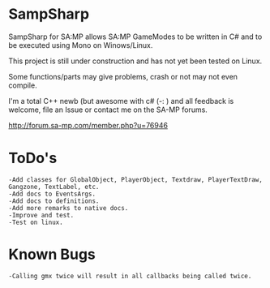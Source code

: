 SampSharp
==============

SampSharp for SA:MP allows SA:MP GameModes to be written in C# and to be executed using Mono on Winows/Linux.

This project is still under construction and has not yet been tested on Linux.

Some functions/parts may give problems, crash or not may not even compile.

I'm a total C++ newb (but awesome with c# (-: ) and all feedback is welcome, file an Issue or contact me on the SA-MP forums.

http://forum.sa-mp.com/member.php?u=76946

ToDo's
======
    -Add classes for GlobalObject, PlayerObject, Textdraw, PlayerTextDraw, Gangzone, TextLabel, etc.
    -Add docs to EventsArgs.
    -Add docs to definitions.
    -Add more remarks to native docs.
    -Improve and test.
    -Test on linux.

Known Bugs
======
	-Calling gmx twice will result in all callbacks being called twice.
